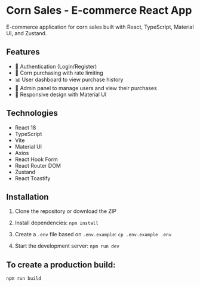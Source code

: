 # Corn Sales - E-commerce React App

E-commerce application for corn sales built with React, TypeScript, Material UI, and Zustand.

## Features

- 🔐 Authentication (Login/Register)
- 🛒 Corn purchasing with rate limiting
- 📊 User dashboard to view purchase history
- 👥 Admin panel to manage users and view their purchases
- 📱 Responsive design with Material UI

## Technologies

- React 18
- TypeScript
- Vite
- Material UI
- Axios
- React Hook Form
- React Router DOM
- Zustand
- React Toastify

## Installation

1. Clone the repository or download the ZIP

2. Install dependencies:
`npm install`

3. Create a `.env` file based on `.env.example`:
`cp .env.example .env`

3. Start the development server:
`npm run dev`

## To create a production build:
`npm run build`
